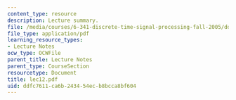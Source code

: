 ```yaml
---
content_type: resource
description: Lecture summary.
file: /media/courses/6-341-discrete-time-signal-processing-fall-2005/ddfc7611ca6b243454ecb8bcca8bf604_lec12.pdf
file_type: application/pdf
learning_resource_types:
- Lecture Notes
ocw_type: OCWFile
parent_title: Lecture Notes
parent_type: CourseSection
resourcetype: Document
title: lec12.pdf
uid: ddfc7611-ca6b-2434-54ec-b8bcca8bf604
---
```


